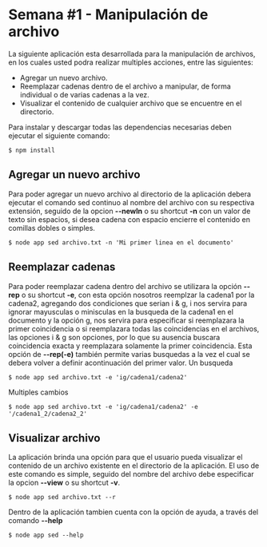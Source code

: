 # Semana #1 - Manipulación de archivo

La siguiente aplicación esta desarrollada para la manipulación de archivos,
en los cuales usted podra realizar multiples acciones, entre las siguientes:

* Agregar un nuevo archivo.
* Reemplazar cadenas dentro de el archivo a manipular, de forma individual o de varias cadenas a la vez.
* Visualizar el contenido de cualquier archivo que se encuentre en el directorio.

Para instalar y descargar todas las dependencias necesarias deben ejecutar el siguiente comando:
```linux
$ npm install
```
## Agregar un nuevo archivo
Para poder agregar un nuevo archivo al directorio de la aplicación debera ejecutar el comando sed continuo al nombre del archivo con su respectiva extensión, seguido de la opcion **--newln** o su shortcut **-n** con un valor de texto sin espacios, si desea cadena con espacio encierre el contenido en comillas dobles o simples.
```linux
$ node app sed archivo.txt -n 'Mi primer linea en el documento'
```

## Reemplazar cadenas
Para poder reemplazar cadena dentro del archivo se utilizara la opción **--rep** o su shortcut **-e**, con esta opción nosotros reemplzar la cadena1 por la cadena2, agregando dos condiciones que serian i & g, i nos servira para ignorar mayusculas o minisculas en la busqueda de la cadena1 en el documento y la opción g, nos servira para especificar si reemplazara la primer coincidencia o si reemplazara todas las coincidencias en el archivos, las opciones i & g son opciones, por lo que su ausencia buscara coincidencia exacta y reemplazara solamente la primer coincidencia. Esta opción de **--rep(-e)** también permite varias busquedas a la vez el cual se debera volver a definir acontinuación del primer valor.
Un busqueda
```linux
$ node app sed archivo.txt -e 'ig/cadena1/cadena2'  
```
Multiples cambios
```linux
$ node app sed archivo.txt -e 'ig/cadena1/cadena2' -e '/cadena1_2/cadena2_2'
```
## Visualizar archivo
La aplicación brinda una opción para que el usuario pueda visualizar el contenido de un archivo existente en el directorio de la aplicación. El uso de este comando es simple, seguido del nombre del archivo debe especificar la opcion **--view** o su shortcut **-v**.
```linux
$ node app sed archivo.txt --r
```
Dentro de la aplicación tambien cuenta con la opción de ayuda, a través del comando **--help**
```linux
$ node app sed --help
```